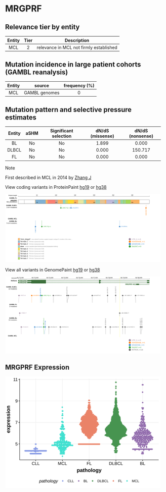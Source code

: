 # MRGPRF

## Relevance tier by entity

|Entity|Tier|Description                            |
|:------:|:----:|---------------------------------------|
|MCL   |2   |relevance in MCL not firmly established|

## Mutation incidence in large patient cohorts (GAMBL reanalysis)

|Entity|source       |frequency (%)|
|:------:|:-------------:|:-------------:|
|MCL   |GAMBL genomes|0            |

## Mutation pattern and selective pressure estimates

|Entity|aSHM|Significant selection|dN/dS (missense)|dN/dS (nonsense)|
|:------:|:----:|:---------------------:|:----------------:|:----------------:|
|BL    |No  |No                   |1.899           |  0.000         |
|DLBCL |No  |No                   |0.000           |150.717         |
|FL    |No  |No                   |0.000           |  0.000         |


> [!NOTE]
> First described in MCL in 2014 by [Zhang J](https://pubmed.ncbi.nlm.nih.gov/24682267)


View coding variants in ProteinPaint [hg19](https://morinlab.github.io/LLMPP/GAMBL/MRGPRF_protein.html)  or [hg38](https://morinlab.github.io/LLMPP/GAMBL/MRGPRF_protein_hg38.html)

![image](images/proteinpaint/MRGPRF_NM_001098515.svg)

View all variants in GenomePaint [hg19](https://morinlab.github.io/LLMPP/GAMBL/MRGPRF.html)  or [hg38](https://morinlab.github.io/LLMPP/GAMBL/MRGPRF_hg38.html)

![image](images/proteinpaint/MRGPRF.svg)
## MRGPRF Expression
![image](images/gene_expression/MRGPRF_by_pathology.svg)
